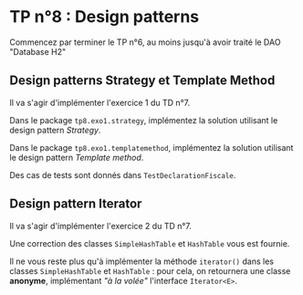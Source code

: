 # TP n°8 : Design patterns

Commencez par terminer le TP n°6, au moins jusqu'à avoir traité le DAO "Database H2"

## Design patterns Strategy et Template Method

Il va s'agir d'implémenter l'exercice 1 du TD n°7.

Dans le package `tp8.exo1.strategy`, implémentez la solution utilisant le design pattern _Strategy_.

Dans le package  `tp8.exo1.templatemethod`, implémentez la solution utilisant le design pattern
_Template method_.

Des cas de tests sont donnés dans `TestDeclarationFiscale`.

## Design pattern Iterator

Il va s'agir d'implémenter l'exercice 2 du TD n°7.

Une correction des classes `SimpleHashTable` et `HashTable` vous est fournie.

Il ne vous reste plus qu'à implémenter la méthode `iterator()` 
dans les classes `SimpleHashTable` et `HashTable` : pour cela, on retournera une classe **anonyme**, 
implémentant _"à la volée"_ l'interface `Iterator<E>`.

